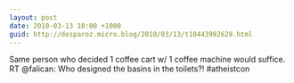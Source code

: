 ```yaml
---
layout: post
date: 2010-03-13 10:00 +1000
guid: http://desparoz.micro.blog/2010/03/13/t10443992629.html
---
```

Same person who decided 1 coffee cart w/ 1 coffee machine would suffice. RT @falican: Who designed the basins in the toilets?!  #atheistcon
